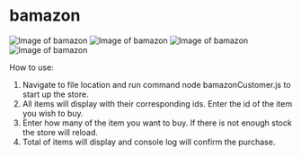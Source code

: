 # bamazon
![Image of bamazon](https://savage-codez.github.com/bamazon/images/ss1.png)
![Image of bamazon](https://savage-codez.github.com/bamazon/images/ss2.png)
![Image of bamazon](https://savage-codez.github.com/bamazon/images/ss3.png)
![Image of bamazon](https://savage-codez.github.com/bamazon/images/ss4.png)


How to use:

1. Navigate to file location and run command node bamazonCustomer.js to start up the store.
2. All items will display with their corresponding ids. Enter the id of the item you wish to buy.
3. Enter how many of the item you want to buy. If there is not enough stock the store will reload.
4. Total of items will display and console log will confirm the purchase. 
